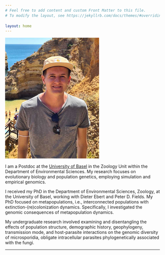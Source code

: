```yaml
---
# Feel free to add content and custom Front Matter to this file.
# To modify the layout, see https://jekyllrb.com/docs/themes/#overriding-theme-defaults

layout: home
---
```


![me](pngs/me.png)  
  
I am a Postdoc at the [University of Basel](https://evolution.unibas.ch/ebert/index.htm) in the Zoology Unit within the Department of Environmental Sciences. My research focuses on evolutionary biology and population genetics, employing simulation and empirical genomics.  

I received my PhD in the Department of Environmental Sciences, Zoology, at the University of Basel, working with Dieter Ebert and Peter D. Fields. My PhD focused on metapopulations, i.e., interconnected populations with extinction-(re)colonization dynamics. Specifically, I investigated the genomic consequences of metapopulation dynamics.  

My undergraduate research involved examining and disentangling the effects of population structure, demographic history, geophylogeny, transmission mode, and host-parasite interactions on the genomic diversity of microsporidia, obligate intracellular parasites phylogenetically associated with the fungi.  

----------------
  

